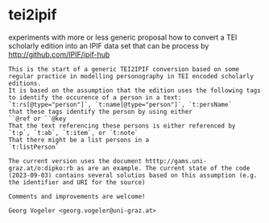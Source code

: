 # tei2ipif
experiments with more or less generic proposal how to convert a TEI scholarly edition into an IPIF data set that can be process by http://github.com/IPIF/ipif-hub

    This is the start of a generic TEI2IPIF conversion based on some regular practice in modelling personography in TEI encoded scholarly editions.
    It is based on the assumption that the edition uses the following tags to identify the occurence of a person in a text:
    `t:rs[@type="person"]`, `t:name[@type="person"]`, `t:persName`
    that these tags identify the person by using either
    ``@ref or ``@key
    That the text referencing these persons is either referenced by
    `t:p`, `t:ab`, `t:item`, or `t:note`
    That there might be a list persons in a 
    `t:listPerson`
    
    The current version uses the document htttp://gams.uni-graz.at/o:dipko:rb as are an example. The current state of the code (2023-09-03) contains several solutios based on this assumption (e.g. the identifier and URI for the source)
    
    Comments and improvements are welcome!
    
    Georg Vogeler <georg.vogeler@uni-graz.at>


